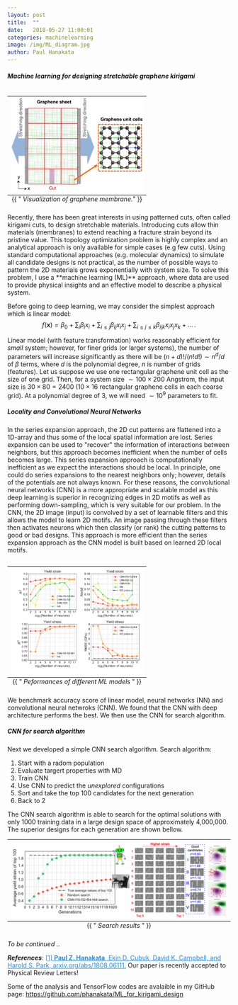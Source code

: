 ```yaml
---
layout: post
title:  ""
date:   2018-05-27 11:00:01
categories: machinelearning
image: /img/ML_diagram.jpg
author: Paul Hanakata
---
```

##### Machine learning for designing stretchable graphene kirigami
<table class="image" align="right">
<caption align="bottom">{{ "<i> Visualization of graphene membrane.</i>" }}</caption>
<tr><td><img src="/img/graphene_sheet.png" alt="Visualization of graphene membrane" description="Drawing" style="width: 300px; max-width:100%;"/></td></tr>
</table>
Recently, there has been great interests in using patterned cuts, often called kirigami cuts, to design stretchable materials. 
Introducing cuts allow thin materials (membranes) to extend reaching a fracture strain beyond its pristine value. This topology optimization problem is highly complex and an analytical approach is only available for simple cases (e.g few cuts). Using standard computational approaches (e.g. molecular dynamics) to simulate all candidate designs is not practical, as the number of possible ways to pattern the 2D materials grows exponentially with system size. To solve this problem, I use a **machine learning (ML)** approach, where data are used to provide physical insights and an effective model to describe a physical system.

Before going to deep learning, we may consider the simplest approach which is linear model:
$$f(\pmb{x})=\beta_0+\sum_i\beta_ix_i+\sum_{i\leq j}\beta_{ij}x_ix_j+\sum_{i\leq j\leq k}\beta_{ijk}x_ix_jx_k+\dots\,.$$

Linear model (with feature transformation) works reasonably efficient for *small* system; however, for finer grids (or larger systems), the number of parameters will increase significantly as there will be $(n+d)!/(n!d!)\sim n^d/d$ of $\beta$ terms, where $d$ is the polynomial degree, $n$ is number of grids (features). Let us suppose we use one rectangular graphene unit cell as the size of one grid. Then, for a system size $\sim100\times200$ Angstrom, the input size is $30\times80=2400$ ($10\times16$ rectangular graphene cells in each coarse grid). At a polynomial degree of 3, we will need $\sim10^9$ parameters to fit.

##### Locality and Convolutional Neural Networks 

In the series expansion approach, the 2D cut patterns are flattened into a 1D-array and thus some of the local spatial information are
lost. Series expansion can be used to "recover" the information of interactions between neighbors, but this approach becomes inefficient when the number of cells becomes large. This series expansion approach is computationally inefficient as we expect the interactions should be local. In principle, one could do series expansions to the nearest neighbors only; however, details of the potentials are not always known. For these reasons, the convolutional neural networks (CNN) is a more appropriate and scalable model as this deep learning is superior in recognizing edges in 2D motifs as well as performing down-sampling, which is very suitable for our problem. In the CNN, the 2D image (input) is convolved by a set of learnable filters and this allows the model to learn 2D motifs. An image passing through these filters then activates neurons which then classify (or rank) the cutting patterns to good or bad designs. This approach is more efficient than the series expansion approach as the CNN model is built based on learned 2D local motifs.
<table class="image" align="right">
<caption align="bottom">{{ "<i> Peformances of different ML models </i>" }}</caption>
<tr><td><img src="/img/different_arch.png" alt="Peformances of different ML models" description="Drawing" style="width: 300px; max-width:100%;"/></td></tr>
</table>

We benchmark accuracy score of linear model, neural networks (NN) and convolutional neural netwroks (CNN). We found that the CNN with deep architecture performs the best.  We then use the CNN for search algorithm. 

##### CNN for search algorithm 
Next we developed a simple CNN search algorithm. 
Search algorithm:
1. Start with a radom population
2. Evaluate targert properties with MD
3. Train CNN 
4. Use CNN to predict the *unexplored* configurations
5. Sort and take the top 100 candidates for the next generation
6. Back to 2 

The CNN search algorithm is able to search for the optimal solutions with only 1000 training data in a large design space of approximately 4,000,000. The superior designs for each generation are shown bellow. 
<table class="image" align="center">
<caption align="bottom">{{ "<i> Search results </i>" }}</caption>
<tr><td><img src="/img/search_results.png" alt="Search results" description="Drawing" style="width: 500px; max-width:100%;"/></td></tr>
</table>


*To be continued ..*


***References***:
<a href="https://arxiv.org/abs/1808.06111" style="color:#268cd7">[1] **Paul Z. Hanakata**, Ekin D. Cubuk, David K. Campbell, and Harold S. Park, arxiv.org/abs/1808.06111.</a>
Our paper is recently accepted to Physical Review Letters! 

Some of the analysis and TensorFlow codes are avalaible in my GitHub page: <a href="https://github.com/phanakata/ML_for_kirigami_design" style="color:#268cd7"> https://github.com/phanakata/ML_for_kirigami_design</a>

